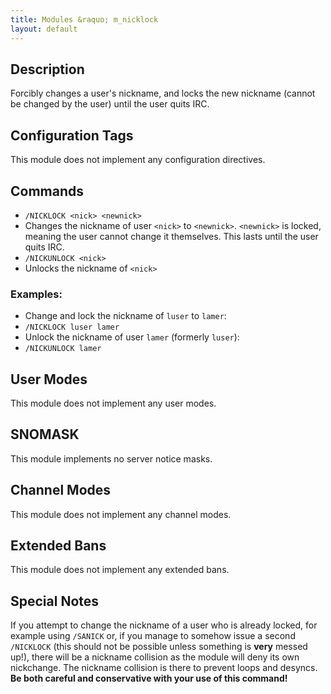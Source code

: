 ```yaml
---
title: Modules &raquo; m_nicklock
layout: default
---
```


## Description

Forcibly changes a user's nickname, and locks the new nickname (cannot be changed by the user) until the user quits IRC.

## Configuration Tags

This module does not implement any configuration directives.

## Commands

* `/NICKLOCK <nick> <newnick>`
 * Changes the nickname of user `<nick>` to `<newnick>`. `<newnick>` is locked, meaning the user cannot change it themselves. This lasts until the user quits IRC.
* `/NICKUNLOCK <nick>`
 * Unlocks the nickname of `<nick>`

### Examples: 

* Change and lock the nickname of `luser` to `lamer`:
 * `/NICKLOCK luser lamer`
* Unlock the nickname of user `lamer` (formerly `luser`):
 * `/NICKUNLOCK lamer`

## User Modes

This module does not implement any user modes.

## SNOMASK

This module implements no server notice masks.

## Channel Modes

This module does not implement any channel modes.

## Extended Bans

This module does not implement any extended bans.

## Special Notes

If you attempt to change the nickname of a user who is already locked, for example using `/SANICK` or, if you manage to 
somehow issue a second `/NICKLOCK` (this should not be possible unless something is **very** messed up!), 
there will be a nickname collision as the module will deny its own nickchange. The nickname collision is there to 
prevent loops and desyncs. **Be both careful and conservative with your use of this command!**
